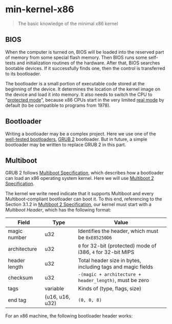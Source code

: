 # min-kernel-x86
> The basic knowledge of the minimal x86 kernel


## BIOS

When the computer is turned on, BIOS will be loaded into the reserved
part of memory from some special flash memory. Then BIOS runs some
self-tests and initialization routines of the hardware. After that, BIOS
searches bootable devices. If it successfully finds one, then the
control is transferred to its bootloader.

The bootloader is a small portion of executable code stored at the
beginning of the device. It determines the location of the kernel image
on the device and load it into memory. It also needs to switch the CPU
to "[protected mode][1]", because x86 CPUs start in the very limited [real
mode][2] by default (to be compatible to programs from 1978).

[1]: https://en.wikipedia.org/wiki/Protected_mode
[2]: http://wiki.osdev.org/Real_Mode

## Bootloader

Writing a bootloader may be a complex project. Here we use one of the
[well-tested bootloaders][3], [GRUB 2][4] bootloader. But in future, a
simple bootloader may be written to replace GRUB 2 in this part.

[3]: https://en.wikipedia.org/wiki/Comparison_of_boot_loaders
[4]: http://wiki.osdev.org/GRUB_2

## Multiboot

GRUB 2 follows [Multiboot Specification][5], which describes how a
bootloader can load an x86 operating system kernel. Here we will use
[Multiboot 2 Specification][6].

The kernel we write need indicate that it supports Multiboot and every
Multiboot-compliant bootloader can boot it. To this end, referencing to
the Section 3.1.2 in [Multiboot 2 Specification][6], our kernel must
start with a *Multiboot Header*, which has the following format:

| **Field**     | **Type**        | **Value**                                                    |
|---------------|-----------------|--------------------------------------------------------------|
| magic number  | u32             | Identifies the header, which must be `0xE85250D6`            |
| architecture  | u32             | `0` for 32-bit (protected) mode of i386, `4` for 32-bit MIPS |
| header length | u32             | Total header size in bytes, including tags and magic fields  |
| checksum      | u32             | `-(magic + architecture + header_length)`, must be zero      |
| tags          | variable        | Kinds of (type, flags, size)                                 |
| end tag       | (u16, u16, u32) | `(0, 0, 8)`                                                  |

For an x86 machine, the following bootloader header works:

```asm

```

[5]: https://en.wikipedia.org/wiki/Multiboot_Specification
[6]: http://nongnu.askapache.com/grub/phcoder/multiboot.pdf


